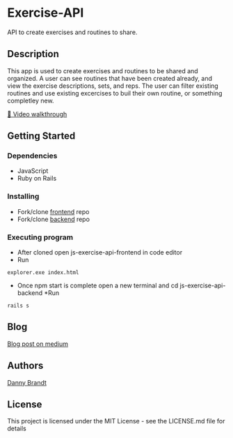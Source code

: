 # Exercise-API

API to create exercises and routines to share.

## Description

This app is used to create exercises and routines to be shared and organized. A user can see routines that
have been created already, and view the exercise descriptions, sets, and reps. The user can filter existing
routines and use existing excercises to buil their own routine, or something completley new.

[🎥 Video walkthrough](https://youtu.be/K1OME6HOcQ4)

## Getting Started

### Dependencies

- JavaScript
- Ruby on Rails

### Installing

- Fork/clone [frontend](https://github.com/dbrandt1990/js-exercise-api-frontend) repo
- Fork/clone [backend](https://github.com/dbrandt1990/js-exercise-api-backend) repo

### Executing program

- After cloned open js-exercise-api-frontend in code editor
- Run

```
explorer.exe index.html
```

- Once npm start is complete open a new terminal and cd js-exercise-api-backend
  \*Run

```
rails s
```

## Blog

[Blog post on medium](https://dvbrandt90.medium.com/flatiron-javascript-project-b2e276aa811a)

## Authors

[Danny Brandt](https://www.linkedin.com/in/dbrandt1990/)

## License

This project is licensed under the MIT License - see the LICENSE.md file for details
